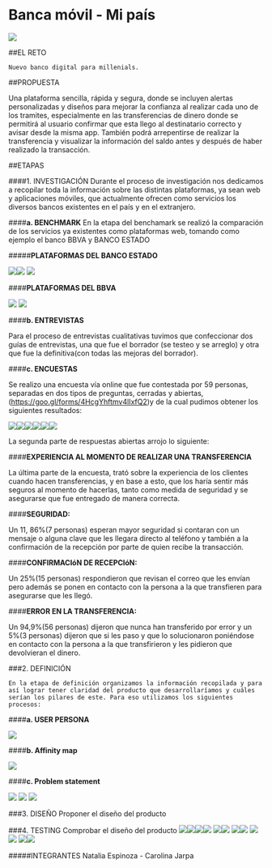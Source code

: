 # Banca móvil - Mi país

![](https://i.imgur.com/jNXuLBR.png)

##EL RETO

	Nuevo banco digital para millenials.

##PROPUESTA

Una plataforma sencilla, rápida y segura, donde se incluyen alertas personalizadas y diseños para mejorar la confianza al realizar cada uno de los tramites, especialmente en las transferencias de dinero donde se permitirá al usuario confirmar que esta llego al destinatario correcto y avisar desde la misma app. También podrá arrepentirse de realizar la transferencia y visualizar la información del saldo antes y después de haber realizado la transacción.


##ETAPAS

####1. INVESTIGACIÓN
	Durante el proceso de investigación nos dedicamos a recopilar toda la información sobre las distintas plataformas, ya sean web y aplicaciones móviles, que actualmente ofrecen como servicios los diversos bancos existentes en el país y en el extranjero.
    
    
####**a. BENCHMARK**
En la etapa del benchamark se realizó la comparación de los servicios ya existentes como plataformas web, tomando como ejemplo el banco BBVA y BANCO ESTADO

#####**PLATAFORMAS DEL BANCO ESTADO**

![](https://i.imgur.com/ynnrzs6.png)![](https://i.imgur.com/7jF6jj2.png)
![](https://i.imgur.com/E2YjKLz.png)

####**PLATAFORMAS DEL BBVA**

![](https://i.imgur.com/aTmltrZ.png)
![](https://i.imgur.com/Sk7zl0i.png)

####**b. ENTREVISTAS**

Para el proceso de entrevistas cualitativas tuvimos que confeccionar dos guías de entrevistas, una que fue el borrador (se testeo y se arreglo) y otra que fue la definitiva(con todas las mejoras del borrador).


####**c. ENCUESTAS**

Se realizo una encuesta vía online que fue contestada por 59 personas, separadas en dos tipos de preguntas, cerradas y abiertas, (https://goo.gl/forms/4HcgYhftmv4lIxfQ2)y de la cual pudimos obtener los siguientes resultados:

![](https://i.imgur.com/It39ibu.png)![](https://i.imgur.com/ajslels.png)![](https://i.imgur.com/Kuu5wis.png)![](https://i.imgur.com/L4zNPa3.png)![](https://i.imgur.com/VDOyNYR.png)![](https://i.imgur.com/AJV9ti9.png)

La segunda parte de respuestas abiertas arrojo lo siguiente:

####**EXPERIENCIA AL MOMENTO DE REALIZAR UNA TRANSFERENCIA**

La última parte de la encuesta, trató sobre la experiencia de los clientes cuando hacen transferencias, y en base a esto, que los haría sentir más seguros al momento de hacerlas, tanto como medida de seguridad y se asegurarse que fue entregado de manera correcta.

####**SEGURIDAD:** 

Un 11, 86%(7 personas) esperan mayor seguridad si contaran con un mensaje o alguna clave que les llegara directo al teléfono y también a la confirmación de la recepción por parte de quien recibe la transacción.

####**CONFIRMACIóN DE RECEPCIóN:** 

Un 25%(15 personas) respondieron que revisan el correo que les envían pero además se ponen en contacto con la persona a la que transfieren para asegurarse que les llegó.

####**ERROR EN LA TRANSFERENCIA:** 

Un 94,9%(56 personas) dijeron que nunca han transferido por error y un 5%(3 personas) dijeron que si les paso y que lo solucionaron poniéndose en contacto con la persona a la que transfirieron y les pidieron que devolvieran el dinero.

###2. DEFINICIÓN

	En la etapa de definición organizamos la información recopilada y para así lograr tener claridad del producto que desarrollaríamos y cuáles serían los pilares de este. Para eso utilizamos los siguientes procesos:

####**a.	USER PERSONA**

![](https://i.imgur.com/KuTaDna.png)

####**b.	Affinity map**

![](https://i.imgur.com/hTilQ9f.jpg)

####**c.	Problem statement**

![](https://i.imgur.com/K9DuEzl.png)
![](https://i.imgur.com/jJ9RDur.png)
![](https://i.imgur.com/pOhHpNM.png)

###3. DISEÑO
	Proponer el diseño del producto
    
###4. TESTING
	Comprobar el diseño del producto
![](https://i.imgur.com/AaiT3eR.png)![](https://i.imgur.com/31p8bG5.png)![](https://i.imgur.com/H5hfQA7.png)![](https://i.imgur.com/KMozLUx.png)
![](https://i.imgur.com/DRSM0Ui.png)![](https://i.imgur.com/m5FWQKs.png)
![](https://i.imgur.com/xzMzX1A.png)![](https://i.imgur.com/eFrhQGE.png)
![](https://i.imgur.com/lJBJYHB.png)![](https://i.imgur.com/2ZmEvhj.png)
![](https://i.imgur.com/CUfiHHd.png)![](https://i.imgur.com/xDg4jDg.png)

#####INTEGRANTES
	Natalia Espinoza - Carolina Jarpa